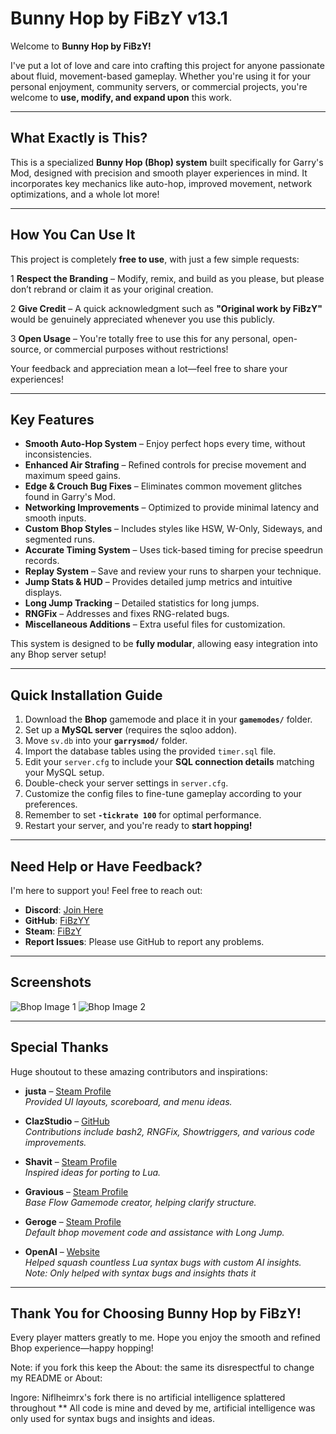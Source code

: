 # Bunny Hop by FiBzY v13.1

Welcome to **Bunny Hop by FiBzY!**

I've put a lot of love and care into crafting this project for anyone passionate about fluid, movement-based gameplay. Whether you're using it for your personal enjoyment, community servers, or commercial projects, you're welcome to **use, modify, and expand upon** this work.

---

## What Exactly is This?
This is a specialized **Bunny Hop (Bhop) system** built specifically for Garry's Mod, designed with precision and smooth player experiences in mind. It incorporates key mechanics like auto-hop, improved movement, network optimizations, and a whole lot more!

---

## How You Can Use It
This project is completely **free to use**, with just a few simple requests:

1️ **Respect the Branding** – Modify, remix, and build as you please, but please don’t rebrand or claim it as your original creation.

2️ **Give Credit** – A quick acknowledgment such as **"Original work by FiBzY"** would be genuinely appreciated whenever you use this publicly.

3️ **Open Usage** – You're totally free to use this for any personal, open-source, or commercial purposes without restrictions!

Your feedback and appreciation mean a lot—feel free to share your experiences!

---

## Key Features
- **Smooth Auto-Hop System** – Enjoy perfect hops every time, without inconsistencies.
- **Enhanced Air Strafing** – Refined controls for precise movement and maximum speed gains.
- **Edge & Crouch Bug Fixes**️ – Eliminates common movement glitches found in Garry's Mod.
- **Networking Improvements** – Optimized to provide minimal latency and smooth inputs.
- **Custom Bhop Styles** – Includes styles like HSW, W-Only, Sideways, and segmented runs.
- **Accurate Timing System** – Uses tick-based timing for precise speedrun records.
- **Replay System** – Save and review your runs to sharpen your technique.
- **Jump Stats & HUD** – Provides detailed jump metrics and intuitive displays.
- **Long Jump Tracking** – Detailed statistics for long jumps.
- **RNGFix** – Addresses and fixes RNG-related bugs.
- **Miscellaneous Additions** – Extra useful files for customization.

This system is designed to be **fully modular**, allowing easy integration into any Bhop server setup!

---

## Quick Installation Guide

1. Download the **Bhop** gamemode and place it in your **`gamemodes/`** folder.
2. Set up a **MySQL server** (requires the sqloo addon).
3. Move `sv.db` into your **`garrysmod/`** folder.
4. Import the database tables using the provided `timer.sql` file.
5. Edit your `server.cfg` to include your **SQL connection details** matching your MySQL setup.
6. Double-check your server settings in `server.cfg`.
7. Customize the config files to fine-tune gameplay according to your preferences.
8. Remember to set **`-tickrate 100`** for optimal performance.
9. Restart your server, and you're ready to **start hopping!**

---

## Need Help or Have Feedback?
I'm here to support you! Feel free to reach out:

- **Discord**: [Join Here](https://discord.gg/mGh2KE9FzD)
- **GitHub**: [FiBzYY](https://github.com/FiBzYY)
- **Steam**: [FiBzY](https://steamcommunity.com/id/fibzy_/)
- **Report Issues**: Please use GitHub to report any problems.

---

## Screenshots
![Bhop Image 1](https://github.com/user-attachments/assets/f77d7c93-d4f4-4f6b-a7e8-fc77c3a84bb7)
![Bhop Image 2](https://github.com/user-attachments/assets/c8bc321c-b1c6-4229-a1f1-26d88f0237d9)

---

## Special Thanks
Huge shoutout to these amazing contributors and inspirations:

- **justa** – [Steam Profile](https://steamcommunity.com/id/just_adam)  
*Provided UI layouts, scoreboard, and menu ideas.*

- **ClazStudio** – [GitHub](https://github.com/ClazStudio)  
*Contributions include bash2, RNGFix, Showtriggers, and various code improvements.*

- **Shavit** – [Steam Profile](https://steamcommunity.com/id/shavit/)  
*Inspired ideas for porting to Lua.*

- **Gravious** – [Steam Profile](https://steamcommunity.com/id/Graviousdev/)  
*Base Flow Gamemode creator, helping clarify structure.*

- **Geroge** – [Steam Profile](https://steamcommunity.com/id/Gerogeri/)  
*Default bhop movement code and assistance with Long Jump.*

- **OpenAI** – [Website](https://openai.com/)  
*Helped squash countless Lua syntax bugs with custom AI insights. Note: Only helped with syntax bugs and insights thats it*

---

## Thank You for Choosing Bunny Hop by FiBzY!
Every player matters greatly to me. Hope you enjoy the smooth and refined Bhop experience—happy hopping!

Note: if you fork this keep the About: the same its disrespectful to change my README or About:

Ingore: Niflheimrx's fork there is no artificial intelligence splattered throughout **
All code is mine and deved by me, artificial intelligence was only used for syntax bugs and insights and ideas. 
